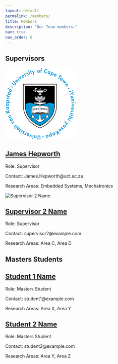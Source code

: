 ```yaml
---
layout: default
permalink: /members/
title: Members
description: "Our Team members:"
nav: true
nav_order: 0
---
```


<!-- Empty page content; the layout will handle the display -->

<!-- Supervisors section -->
## Supervisors

<div class="members-container">
  <div class="supervisors">
    <div class="member">
      <img src="/assets/img/uctLogo.png" alt="James Hepworth">
      <h2><a href="https://www.example.com/supervisor1">James Hepworth</a></h2>
      <p>Role: Supervisor</p>
      <p>Contact: James.Hepworth@uct.ac.za</p>
      <p>Research Areas: Embedded Systems, Mechatronics</p>
    </div>
    <div class="member">
      <img src="supervisor2.jpg" alt="Supervisor 2 Name">
      <h2><a href="https://www.example.com/supervisor2">Supervisor 2 Name</a></h2>
      <p>Role: Supervisor</p>
      <p>Contact: supervisor2@example.com</p>
      <p>Research Areas: Area C, Area D</p>
    </div>
  </div>
</div>

<!-- Masters Students section -->
## Masters Students

<div class="members-container">
  <div class="students">
    <div class="member">
      <h2><a href="https://www.example.com/student1">Student 1 Name</a></h2>
      <p>Role: Masters Student</p>
      <p>Contact: student1@example.com</p>
      <p>Research Areas: Area X, Area Y</p>
    </div>
    <div class="member">
      <h2><a href="https://www.example.com/student2">Student 2 Name</a></h2>
      <p>Role: Masters Student</p>
      <p>Contact: student2@example.com</p>
      <p>Research Areas: Area Y, Area Z</p>
    </div>
    <!-- Add more students here -->
  </div>
</div>